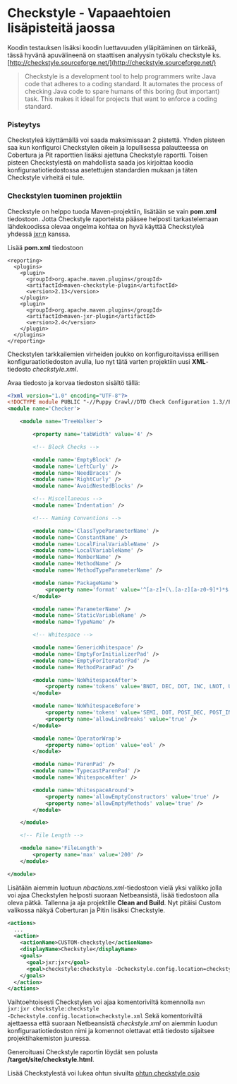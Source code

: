 # Checkstyle - Vapaaehtoien lisäpisteitä jaossa

Koodin testauksen lisäksi koodin luettavuuden ylläpitäminen on tärkeää, tässä hyvänä apuvälineenä on staattisen analyysin työkalu checkstyle ks. [http://checkstyle.sourceforge.net/](http://checkstyle.sourceforge.net/)

>Checkstyle is a development tool to help programmers write Java code that adheres to a coding standard. It automates the process of checking Java code to spare humans of this boring (but important) task. This makes it ideal for projects that want to enforce a coding standard.

### Pisteytys
Checkstyleä käyttämällä voi saada maksimissaan 2 pistettä. Yhden pisteen saa kun konfiguroi Checkstylen oikein ja lopullisessa palautteessa on Cobertura ja Pit raporttien lisäksi ajettuna Checkstyle raportti. Toisen pisteen Checkstylestä on mahdollista saada jos kirjoittaa koodia konfiguraatiotiedostossa asetettujen standardien mukaan ja täten Checkstyle virheitä ei tule.

### Checkstylen tuominen projektiin

Checkstyle on helppo tuoda Maven-projektiin, lisätään se vain **pom.xml** tiedostoon. Jotta Checkstyle raporteista pääsee helposti tarkastelemaan lähdekoodissa olevaa ongelma kohtaa on hyvä käyttää Checkstyleä yhdessä [jxr:n](http://maven.apache.org/plugins/maven-jxr-plugin/) kanssa. 

Lisää **pom.xml** tiedostoon
```
<reporting>
  <plugins>
    <plugin>
      <groupId>org.apache.maven.plugins</groupId>
      <artifactId>maven-checkstyle-plugin</artifactId>
      <version>2.13</version>
    </plugin>
    <plugin>
      <groupId>org.apache.maven.plugins</groupId>
      <artifactId>maven-jxr-plugin</artifactId>
      <version>2.4</version>
    </plugin>
  </plugins>
</reporting>
```

Checkstylen tarkkailemien virheiden joukko on konfiguroitavissa erillisen konfiguraatiotiedoston avulla, luo nyt tätä varten projektiin uusi **XML**-tiedosto _checkstyle.xml_.

Avaa tiedosto ja korvaa tiedoston sisältö tällä: 

```xml
<?xml version="1.0" encoding="UTF-8"?>
<!DOCTYPE module PUBLIC "-//Puppy Crawl//DTD Check Configuration 1.3//EN" "http://www.puppycrawl.com/dtds/configuration_1_3.dtd">
<module name='Checker'>

    <module name='TreeWalker'>

        <property name='tabWidth' value='4' />

        <!-- Block Checks -->

        <module name='EmptyBlock' />
        <module name='LeftCurly' />
        <module name='NeedBraces' />
        <module name='RightCurly' />
        <module name='AvoidNestedBlocks' />

        <!-- Miscellaneous -->
        <module name='Indentation' />

        <!--- Naming Conventions -->

        <module name='ClassTypeParameterName' />
        <module name='ConstantName' />
        <module name='LocalFinalVariableName' />
        <module name='LocalVariableName' />
        <module name='MemberName' />
        <module name='MethodName' />
        <module name='MethodTypeParameterName' />

        <module name='PackageName'>
            <property name='format' value='^[a-z]+(\.[a-z][a-z0-9]*)*$' />
        </module>

        <module name='ParameterName' />
        <module name='StaticVariableName' />
        <module name='TypeName' />

        <!-- Whitespace -->

        <module name='GenericWhitespace' />
        <module name='EmptyForInitializerPad' />
        <module name='EmptyForIteratorPad' />
        <module name='MethodParamPad' />

        <module name='NoWhitespaceAfter'>
            <property name='tokens' value='BNOT, DEC, DOT, INC, LNOT, UNARY_MINUS, UNARY_PLUS' />
        </module>

        <module name='NoWhitespaceBefore'>
            <property name='tokens' value='SEMI, DOT, POST_DEC, POST_INC' />
            <property name='allowLineBreaks' value='true' />
        </module>

        <module name='OperatorWrap'>
            <property name='option' value='eol' />
        </module>

        <module name='ParenPad' />
        <module name='TypecastParenPad' />
        <module name='WhitespaceAfter' />

        <module name='WhitespaceAround'>
            <property name='allowEmptyConstructors' value='true' />
            <property name='allowEmptyMethods' value='true' />
        </module>

    </module>

    <!-- File Length -->

    <module name='FileLength'>
        <property name='max' value='200' />
    </module>

</module>
```
Lisätään aiemmin luotuun _nbactions.xml_-tiedostoon vielä yksi valikko jolla voi ajaa Checkstylen helposti suoraan Netbeansistä, lisää tiedostoon alla oleva pätkä. Tallenna ja aja projektille **Clean and Build**. Nyt pitäisi Custom valikossa näkyä Coberturan ja Pitin lisäksi Checkstyle.

```xml
<actions> 
  ...
  <action>
    <actionName>CUSTOM-checkstyle</actionName>
    <displayName>Checkstyle</displayName>
    <goals>
      <goal>jxr:jxr</goal>
      <goal>checkstyle:checkstyle -Dcheckstyle.config.location=checkstyle.xml</goal>
    </goals>
  </action>
</actions>
```

Vaihtoehtoisesti Checkstylen voi ajaa komentoriviltä komennolla <code>mvn jxr:jxr checkstyle:checkstyle -Dcheckstyle.config.location=checkstyle.xml</code> Sekä komentoriviltä ajettaessa että suoraan Netbeansistä _checkstyle.xml_ on aiemmin luodun konfiguraatiotiedoston nimi ja komennot olettavat että tiedosto sijaitsee projektihakemiston juuressa.

Generoituasi Checkstyle raportin löydät sen polusta **/target/site/checkstyle.html**.

Lisää Checkstylestä voi lukea ohtun sivuilta [ohtun checkstyle osio](https://github.com/mluukkai/ohtu2014/blob/master/web/laskari3.md)
